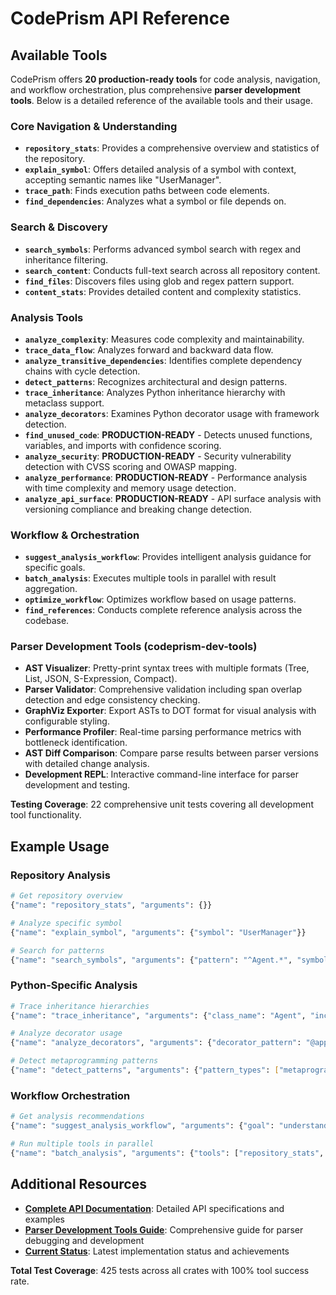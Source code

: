 # CodePrism API Reference

## Available Tools

CodePrism offers **20 production-ready tools** for code analysis, navigation, and workflow orchestration, plus comprehensive **parser development tools**. Below is a detailed reference of the available tools and their usage.

### Core Navigation & Understanding

- **`repository_stats`**: Provides a comprehensive overview and statistics of the repository.
- **`explain_symbol`**: Offers detailed analysis of a symbol with context, accepting semantic names like "UserManager".
- **`trace_path`**: Finds execution paths between code elements.
- **`find_dependencies`**: Analyzes what a symbol or file depends on.

### Search & Discovery

- **`search_symbols`**: Performs advanced symbol search with regex and inheritance filtering.
- **`search_content`**: Conducts full-text search across all repository content.
- **`find_files`**: Discovers files using glob and regex pattern support.
- **`content_stats`**: Provides detailed content and complexity statistics.

### Analysis Tools

- **`analyze_complexity`**: Measures code complexity and maintainability.
- **`trace_data_flow`**: Analyzes forward and backward data flow.
- **`analyze_transitive_dependencies`**: Identifies complete dependency chains with cycle detection.
- **`detect_patterns`**: Recognizes architectural and design patterns.
- **`trace_inheritance`**: Analyzes Python inheritance hierarchy with metaclass support.
- **`analyze_decorators`**: Examines Python decorator usage with framework detection.
- **`find_unused_code`**: **PRODUCTION-READY** - Detects unused functions, variables, and imports with confidence scoring.
- **`analyze_security`**: **PRODUCTION-READY** - Security vulnerability detection with CVSS scoring and OWASP mapping.
- **`analyze_performance`**: **PRODUCTION-READY** - Performance analysis with time complexity and memory usage detection.
- **`analyze_api_surface`**: **PRODUCTION-READY** - API surface analysis with versioning compliance and breaking change detection.

### Workflow & Orchestration

- **`suggest_analysis_workflow`**: Provides intelligent analysis guidance for specific goals.
- **`batch_analysis`**: Executes multiple tools in parallel with result aggregation.
- **`optimize_workflow`**: Optimizes workflow based on usage patterns.
- **`find_references`**: Conducts complete reference analysis across the codebase.

### Parser Development Tools (codeprism-dev-tools)

- **AST Visualizer**: Pretty-print syntax trees with multiple formats (Tree, List, JSON, S-Expression, Compact).
- **Parser Validator**: Comprehensive validation including span overlap detection and edge consistency checking.
- **GraphViz Exporter**: Export ASTs to DOT format for visual analysis with configurable styling.
- **Performance Profiler**: Real-time parsing performance metrics with bottleneck identification.
- **AST Diff Comparison**: Compare parse results between parser versions with detailed change analysis.
- **Development REPL**: Interactive command-line interface for parser development and testing.

**Testing Coverage**: 22 comprehensive unit tests covering all development tool functionality.

## Example Usage

### Repository Analysis

```bash
# Get repository overview
{"name": "repository_stats", "arguments": {}}

# Analyze specific symbol  
{"name": "explain_symbol", "arguments": {"symbol": "UserManager"}}

# Search for patterns
{"name": "search_symbols", "arguments": {"pattern": "^Agent.*", "symbol_type": "class"}}
```

### Python-Specific Analysis

```bash
# Trace inheritance hierarchies
{"name": "trace_inheritance", "arguments": {"class_name": "Agent", "include_metaclasses": true}}

# Analyze decorator usage
{"name": "analyze_decorators", "arguments": {"decorator_pattern": "@app.route"}}

# Detect metaprogramming patterns
{"name": "detect_patterns", "arguments": {"pattern_types": ["metaprogramming_patterns"]}}
```

### Workflow Orchestration

```bash
# Get analysis recommendations
{"name": "suggest_analysis_workflow", "arguments": {"goal": "understand_architecture"}}

# Run multiple tools in parallel
{"name": "batch_analysis", "arguments": {"tools": ["repository_stats", "content_stats", "detect_patterns"]}}
```

## Additional Resources

- **[Complete API Documentation](API_Reference)**: Detailed API specifications and examples
- **[Parser Development Tools Guide](./PARSER_DEVELOPMENT_TOOLS.md)**: Comprehensive guide for parser debugging and development
- **[Current Status](./CURRENT_STATUS.md)**: Latest implementation status and achievements

**Total Test Coverage**: 425 tests across all crates with 100% tool success rate.